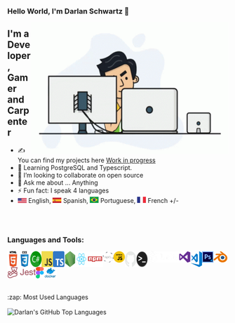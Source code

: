 ### Hello World, I'm Darlan Schwartz  👋

 <img align="right" alt="GIF" src="https://raw.githubusercontent.com/DarlanSchwartz/DarlanSchwartz/main/Github%20readme%20images/programmer.gif" width="450" height="300" />
 
## I'm a Developer, Gamer and Carpenter
- ✍ You can find my projects here <a href="https://darlanschwartz.github.io/My-Portfolio/">Work in progress</a>
- 🌱 Learning PostgreSQL and Typescript.
- 👯 I’m looking to collaborate on open source
- 💬 Ask me about ... Anything
- ⚡ Fun fact: I speak 4 languages
- <img align="left top" alt="EUA" width="20px" src="https://raw.githubusercontent.com/DarlanSchwartz/DarlanSchwartz/main/Github%20readme%20images/usa.jpg" /> English,  <img align="left top" alt="Spanish" width="20px" src="https://raw.githubusercontent.com/DarlanSchwartz/DarlanSchwartz/main/Github%20readme%20images/spanish.jpg" />  Spanish,  <img align="left top" alt="Portuguese" width="20px" src="https://raw.githubusercontent.com/DarlanSchwartz/DarlanSchwartz/main/Github%20readme%20images/brazil.jpg" />  Portuguese, <img align="left top" alt="French" width="20px" src="https://raw.githubusercontent.com/DarlanSchwartz/DarlanSchwartz/main/Github%20readme%20images/france.webp" /> French +/-
<br />
<br />

### Languages and Tools:
<div style="display:flex; flex-wrap:wrap">
<img align="left" alt="HTML5" width="26px" src="https://raw.githubusercontent.com/DarlanSchwartz/DarlanSchwartz/main/Github%20readme%20images/html.png" />
<img align="left" alt="CSS3" width="26px" src="https://raw.githubusercontent.com/DarlanSchwartz/DarlanSchwartz/main/Github%20readme%20images/css.png" />
<img align="left" alt="CSharp" width="26px" src="https://raw.githubusercontent.com/DarlanSchwartz/DarlanSchwartz/main/Github%20readme%20images/csharp.png" />
<img align="left" alt="JavaScript" width="26px" src="https://raw.githubusercontent.com/github/explore/80688e429a7d4ef2fca1e82350fe8e3517d3494d/topics/javascript/javascript.png" />
<img align="left" alt="Typescript" width="26px" src="https://github.com/DarlanSchwartz/DarlanSchwartz/blob/main/Github%20readme%20images/typescript.png" />
<img align="left" alt="Node.js" width="26px" src="https://raw.githubusercontent.com/DarlanSchwartz/DarlanSchwartz/main/Github%20readme%20images/nodejs.png" />
<img align="left" alt="React" width="26px" src="https://raw.githubusercontent.com/DarlanSchwartz/DarlanSchwartz/main/Github%20readme%20images/react.png" />
<img align="left" alt="NPM" height="36px" src="https://raw.githubusercontent.com/DarlanSchwartz/DarlanSchwartz/main/Github%20readme%20images/npm.png" />
<img align="left" alt="Next.js" height="26px" src="https://raw.githubusercontent.com/DarlanSchwartz/DarlanSchwartz/main/Github%20readme%20images/nextjs.png" />
<img align="left" alt="Express.js" height="26px" src="https://raw.githubusercontent.com/DarlanSchwartz/DarlanSchwartz/main/Github%20readme%20images/express-js.png" />
<img align="left" alt="GitHub" width="26px" src="https://raw.githubusercontent.com/DarlanSchwartz/DarlanSchwartz/main/Github%20readme%20images/github.png" />
<img align="left" alt="Terminal" width="26px" src="https://raw.githubusercontent.com/DarlanSchwartz/DarlanSchwartz/main/Github%20readme%20images/terminal.png" />
<img align="left" alt="Unity" height="26px" src="https://raw.githubusercontent.com/DarlanSchwartz/DarlanSchwartz/main/Github%20readme%20images/unity.png" />
<img align="left" alt="VS Community" height="26px" src="https://raw.githubusercontent.com/DarlanSchwartz/DarlanSchwartz/main/Github%20readme%20images/community.png" />
<img align="left" alt="Visual Studio Code" width="26px" src="https://raw.githubusercontent.com/DarlanSchwartz/DarlanSchwartz/main/Github%20readme%20images/visual-studio-code.png" />
<img align="left" alt="Photoshop" height="26px" src="https://raw.githubusercontent.com/DarlanSchwartz/DarlanSchwartz/main/Github%20readme%20images/photoshop.jpeg" />
<img align="left" alt="Blender" height="26px" src="https://raw.githubusercontent.com/DarlanSchwartz/DarlanSchwartz/main/Github%20readme%20images/blender2.png" />
<img align="left" alt="Jest" height="26px" src="https://raw.githubusercontent.com/DarlanSchwartz/DarlanSchwartz/main/Github%20readme%20images/jest.png" />
<img align="left" alt="Figma" height="26px" src="https://raw.githubusercontent.com/DarlanSchwartz/DarlanSchwartz/main/Github%20readme%20images/figma.svg" />
<img align="left" alt="Docker" height="26px" src="https://raw.githubusercontent.com/DarlanSchwartz/DarlanSchwartz/main/Github%20readme%20images/docker.png" />

</div>

<br />
<br />

 <summary>  :zap: Most Used Languages</summary>
 <br />
<img alt="Darlan's GitHub Top Languages" src="https://github-readme-stats.vercel.app/api/top-langs/?username=DarlanSchwartz" />
